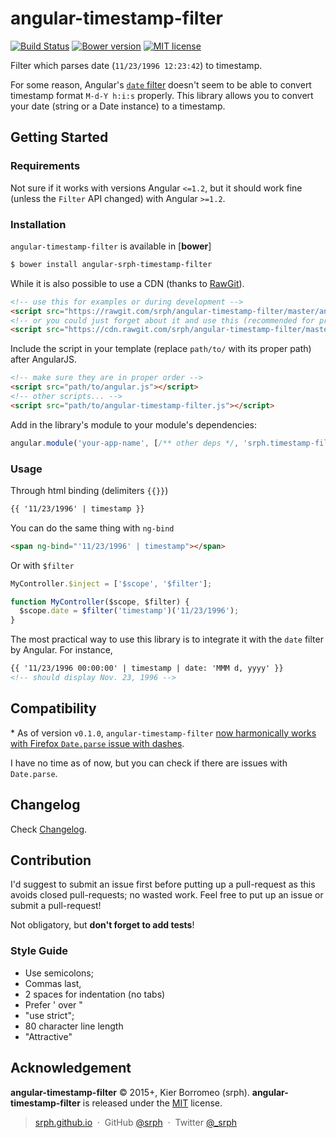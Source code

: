 angular-timestamp-filter
=====

[![Build Status](https://travis-ci.org/srph/angular-timestamp-filter.svg)](https://travis-ci.org/srph/angular-timestamp-filter) [![Bower version](https://badge.fury.io/bo/angular-srph-timestamp-filter.svg)](http://badge.fury.io/bo/angular-srph-timestamp-filter) [![MIT license](http://img.shields.io/badge/license-MIT-brightgreen.svg)](http://opensource.org/licenses/MIT)

Filter which parses date (```11/23/1996 12:23:42```) to timestamp.

For some reason, Angular's [```date``` filter](https://docs.angularjs.org/api/ng/filter/date) doesn't seem to be able to convert timestamp format `M-d-Y h:i:s` properly. This library allows you to convert your date (string or a Date instance) to a timestamp.

## Getting Started

### Requirements

Not sure if it works with versions Angular ```<=1.2```, but it should work fine (unless the ```Filter``` API changed) with Angular ```>=1.2```.

### Installation

```angular-timestamp-filter``` is available in [**bower**]

```bash
$ bower install angular-srph-timestamp-filter
```

While it is also possible to use a CDN (thanks to [RawGit](https://rawgit.com/)).

```html
<!-- use this for examples or during development -->
<script src="https://rawgit.com/srph/angular-timestamp-filter/master/angular-timestamp-filter.js"></script>
<!-- or you could just forget about it and use this (recommended for production) -->
<script src="https://cdn.rawgit.com/srph/angular-timestamp-filter/master/angular-timestamp-filter.js"></script>
```

Include the script in your template (replace ```path/to/``` with its proper path) after AngularJS.
```html
<!-- make sure they are in proper order -->
<script src="path/to/angular.js"></script>
<!-- other scripts... -->
<script src="path/to/angular-timestamp-filter.js"></script>
```

Add in the library's module to your module's dependencies:

```js
angular.module('your-app-name', [/** other deps */, 'srph.timestamp-filter']);
```

### Usage

Through html binding (delimiters ```{{}}```)
```html
{{ '11/23/1996' | timestamp }}
```

You can do the same thing with ```ng-bind```
```html
<span ng-bind="'11/23/1996' | timestamp"></span>
```

Or with ```$filter```
```js
MyController.$inject = ['$scope', '$filter'];

function MyController($scope, $filter) {
  $scope.date = $filter('timestamp')('11/23/1996');
}
```

The most practical way to use this library is to integrate it with the ```date``` filter by Angular. For instance,

```html
{{ '11/23/1996 00:00:00' | timestamp | date: 'MMM d, yyyy' }}
<!-- should display Nov. 23, 1996 -->
```

## Compatibility

\* As of version `v0.1.0`, `angular-timestamp-filter` [now harmonically works with Firefox `Date.parse` issue with dashes](http://stackoverflow.com/questions/11516332/date-parse-results-in-nan).

I have no time as of now, but you can check if there are issues with ```Date.parse```.

## Changelog

Check [Changelog](https://github.com/srph/angular-timestamp-filter/blob/master/doc/changelog.md).

## Contribution

I'd suggest to submit an issue first before putting up a pull-request as this avoids closed pull-requests; no wasted work. Feel free to put up an issue or submit a pull-request!

Not obligatory, but **don't forget to add tests**!

### Style Guide

- Use semicolons;
- Commas last,
- 2 spaces for indentation (no tabs)
- Prefer ' over "
- "use strict";
- 80 character line length
- "Attractive"

## Acknowledgement

**angular-timestamp-filter** © 2015+, Kier Borromeo (srph). **angular-timestamp-filter** is released under the [MIT](mit-license.org) license.

> [srph.github.io](http://srph.github.io) &nbsp;&middot;&nbsp;
> GitHub [@srph](https://github.com/srph) &nbsp;&middot;&nbsp;
> Twitter [@_srph](https://twitter.com/_srph)
